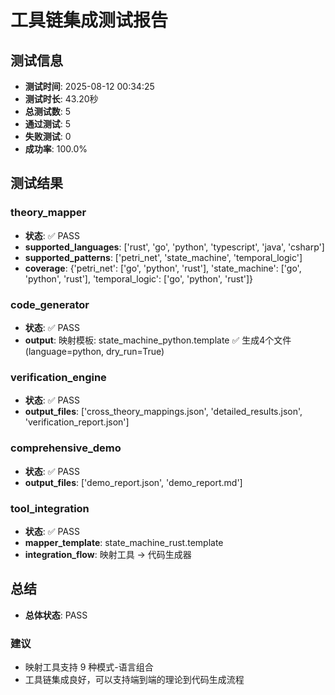 # 工具链集成测试报告

## 测试信息

- **测试时间**: 2025-08-12 00:34:25
- **测试时长**: 43.20秒
- **总测试数**: 5
- **通过测试**: 5
- **失败测试**: 0
- **成功率**: 100.0%

## 测试结果

### theory_mapper

- **状态**: ✅ PASS
- **supported_languages**: ['rust', 'go', 'python', 'typescript', 'java', 'csharp']
- **supported_patterns**: ['petri_net', 'state_machine', 'temporal_logic']
- **coverage**: {'petri_net': ['go', 'python', 'rust'], 'state_machine': ['go', 'python', 'rust'], 'temporal_logic': ['go', 'python', 'rust']}

### code_generator

- **状态**: ✅ PASS
- **output**: 映射模板: state_machine_python.template
✅ 生成4个文件 (language=python, dry_run=True)

### verification_engine

- **状态**: ✅ PASS
- **output_files**: ['cross_theory_mappings.json', 'detailed_results.json', 'verification_report.json']

### comprehensive_demo

- **状态**: ✅ PASS
- **output_files**: ['demo_report.json', 'demo_report.md']

### tool_integration

- **状态**: ✅ PASS
- **mapper_template**: state_machine_rust.template
- **integration_flow**: 映射工具 → 代码生成器

## 总结

- **总体状态**: PASS

### 建议

- 映射工具支持 9 种模式-语言组合
- 工具链集成良好，可以支持端到端的理论到代码生成流程
